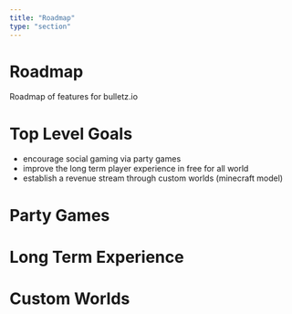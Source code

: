 ```yaml
---
title: "Roadmap"
type: "section"
---
```

# Roadmap
Roadmap of features for bulletz.io

# Top Level Goals
- encourage social gaming via party games
- improve the long term player experience in free for all world
- establish a revenue stream through custom worlds (minecraft model)

# Party Games

# Long Term Experience

# Custom Worlds
